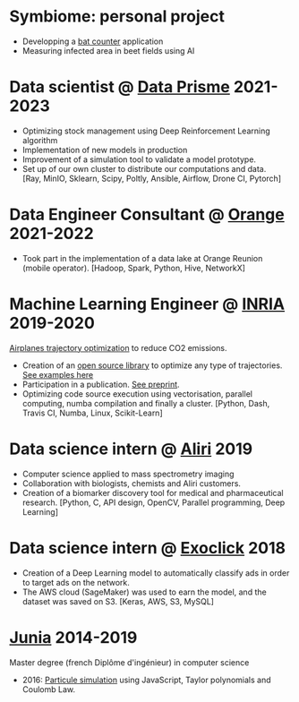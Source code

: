 # Symbiome: personal project

* Developping a [bat counter](https://youtu.be/Rm1eJ3VMXbo) application
* Measuring infected area in beet fields using AI

# Data scientist @ [Data Prisme](https://www.data-prisme.com) 2021-2023

* Optimizing stock management using Deep Reinforcement Learning algorithm
* Implementation of new models in production
* Improvement of a simulation tool to validate a  model prototype. 
* Set up of our own cluster to distribute our computations and data.  
[Ray, MinIO, Sklearn, Scipy, Poltly, Ansible, Airflow, Drone CI, Pytorch]

# Data Engineer Consultant @ [Orange](https://reunion.orange.com) 2021-2022 
* Took part in the implementation of a data lake at Orange Reunion (mobile operator). 
[Hadoop, Spark, Python, Hive, NetworkX]

# Machine Learning Engineer @ [INRIA](https://www.inria.fr/en) 2019-2020

[Airplanes trajectory optimization](https://www.inria.fr/fr/perf-ai-reduire-limpact-environnemental-du-trafic-aerien) to reduce CO2 emissions.
* Creation of an [open source library](https://pyrotor.readthedocs.io/en/latest/) to optimize any type of trajectories. [See examples here](/test_plotly.html)
* Participation in a publication. [See preprint](https://arxiv.org/abs/2011.11820).
* Optimizing code source execution using vectorisation, parallel computing, numba compilation and finally a cluster.
[Python, Dash, Travis CI, Numba, Linux, Scikit-Learn]

# Data science intern @ [Aliri](https://aliribio.com) 2019
* Computer science applied to mass spectrometry imaging
* Collaboration with biologists, chemists and Aliri customers. 
* Creation of a biomarker discovery tool for medical and pharmaceutical research.
[Python, C, API design, OpenCV, Parallel programming, Deep Learning]

# Data science intern @ [Exoclick](https://exoclick.com) 2018
* Creation of a Deep Learning model to automatically classify ads in order to target ads on the network. 
* The AWS cloud (SageMaker) was used to earn the model, and the dataset was saved on S3.
[Keras, AWS, S3, MySQL]

# [Junia](https://www.junia.com/en/) 2014-2019

Master degree (french Diplôme d'ingénieur) in computer science

* 2016: [Particule simulation](/particules.html) using JavaScript, Taylor polynomials and Coulomb Law.
